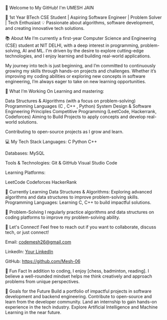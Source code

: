 👋 Welcome to My GitHub! I'm UMESH JAIN

🚀 1st Year BTech CSE Student | Aspiring Software Engineer | Problem Solver | Tech Enthusiast
💡 Passionate about algorithms, software development, and creating innovative tech solutions.

📚 About Me
I’m currently a first-year Computer Science and Engineering (CSE) student at NIT DELHI, with a deep interest in programming, problem-solving, AI and ML. I'm driven by the desire to explore cutting-edge technologies, and I enjoy learning and building real-world applications.

My journey into tech is just beginning, and I’m committed to continuously growing my skills through hands-on projects and challenges. Whether it’s improving my coding abilities or exploring new concepts in software engineering, I’m always eager to take on new learning opportunities.

🚀 What I’m Working On
Learning and mastering:

Data Structures & Algorithms (with a focus on problem-solving)
Programming Languages (C , C++ , Python)
System Design & Software Engineering Principles
Competitive Programming (LeetCode, Hackerrank, Codeforces)
Aiming to Build Projects to apply concepts and develop real-world solutions.

Contributing to open-source projects as I grow and learn.

💻 My Tech Stack
Languages:
C
Python
C++

Databases:
MySQL

Tools & Technologies:
Git & GitHub 
Visual Studio Code

Learning Platforms:

LeetCode
Codeforces
HackerRank

🌱 Currently Learning
Data Structures & Algorithms: Exploring advanced algorithms and data structures to improve problem-solving skills.
Programming Languages: Learning C, C++ to build impactful solutions.

🧩 Problem-Solving
I regularly practice algorithms and data structures on coding platforms to improve my problem-solving ability. 

💬 Let's Connect!
Feel free to reach out if you want to collaborate, discuss tech, or just connect!

Email: codemesh26@gmail.com

LinkedIn: [Your LinkedIn](https://www.linkedin.com/in/umesh-jain-985866331/)

GitHub: https://github.com/Mesh-06

🌟 Fun Fact
In addition to coding, I enjoy [chess, badminton, reading]. I believe a well-rounded mindset helps me think creatively and approach problems from unique perspectives.

🚀 Goals for the Future
Build a portfolio of impactful projects in software development and backend engineering.
Contribute to open-source and learn from the developer community.
Land an internship to gain hands-on experience in the tech industry.
Explore Artificial Intelligence and Machine Learning in the near future.
